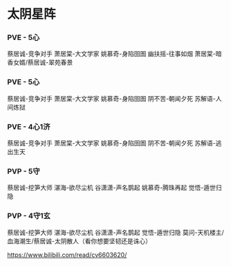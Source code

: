 # 太阴星阵

### PVE - 5心
蔡居诚-竞争对手
萧居棠-大文学家
姚慕奇-身陷囹圄
幽扶摇-往事如烟
萧居棠-暗香女婿/蔡居诚-翠苑春景

### PVE - 5心
蔡居诚-竞争对手
萧居棠-大文学家
姚慕奇-身陷囹圄
阴不苦-朝闻夕死
苏解语-人间炼狱

### PVE - 4心1济
蔡居诚-竞争对手
萧居棠-大文学家
姚慕奇-身陷囹圄
阴不苦-朝闻夕死
苏解语-逃出生天

### PVP - 5守
蔡居诚-挖笋大师
湛海-欲尽尘机
谷潇潇-声名鹊起
姚慕奇-腾珠再起
觉悟-遁世归隐

### PVP - 4守1玄
蔡居诚-挖笋大师
湛海-欲尽尘机
谷潇潇-声名鹊起
觉悟-遁世归隐
莫问-天机楼主/血海潮生/蔡居诚-太阴散人（看你想要坚韧还是诛心）


https://www.bilibili.com/read/cv6603620/